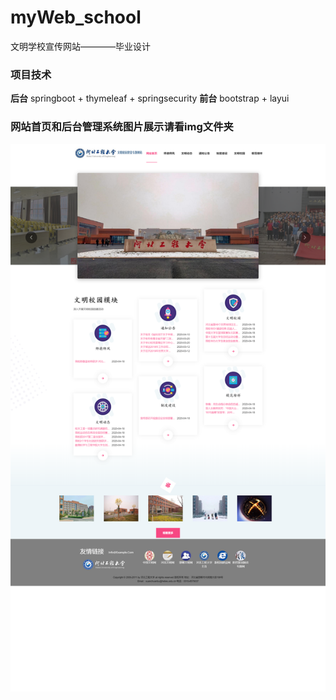 # myWeb_school
文明学校宣传网站————毕业设计

### 项目技术
**后台**  springboot + thymeleaf + springsecurity
**前台**  bootstrap + layui

### 网站首页和后台管理系统图片展示请看img文件夹

![](https://github.com/huohuliSS/myWeb_school/raw/master/img/hebeu_index.png)
